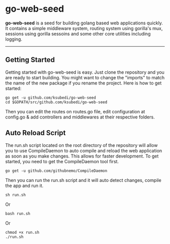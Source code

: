 go-web-seed
===================


**go-web-seed** is a seed for building golang based web applications quickly. It contains a simple middleware system, routing system using gorilla's mux, sessions using gorilla sessoins and some other core utilities including logging.

----------


Getting Started
-------------

Getting started with go-web-seed is easy.  Just clone the repository and you are ready to start building. You might want to change the "imports" to match the name of the new package if you rename the project. Here is how to get started:

    go get -u github.com/ksubedi/go-web-seed
    cd $GOPATH/src/github.com/ksubedi/go-web-seed

Then you can edit the routes on routes.go file, edit configuration at config.go & add controllers and middlewares at their respective folders.

Auto Reload Script
-------------

The run.sh script located on the root directory of the repository will allow you to use CompileDaemon to auto compile and reload the web application as soon as you make changes. This allows for faster development. To get started, you need to get the CompileDaemon tool first.

    go get -u github.com/githubnemo/CompileDaemon

Then you can run the run.sh script and it will auto detect changes, compile the app and run it.

    sh run.sh

Or

    bash run.sh

Or

    chmod +x run.sh
    ./run.sh
